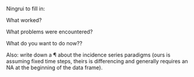 Ningrui to fill in:

What worked?

What problems were encountered?

What do you want to do now??

Also: write down a ¶ about the incidence series paradigms (ours is assuming fixed time steps, theirs is differencing and generally requires an NA at the beginning of the data frame).
